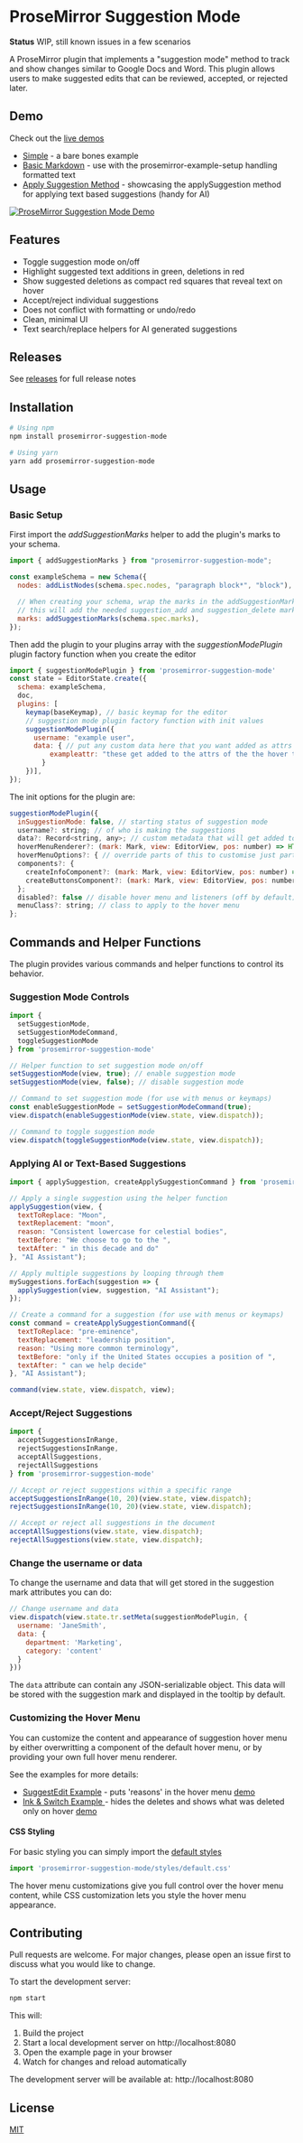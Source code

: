 # ProseMirror Suggestion Mode

**Status** WIP, still known issues in a few scenarios

A ProseMirror plugin that implements a "suggestion mode" method to track and show changes similar to Google Docs and Word. This plugin allows users to make suggested edits that can be reviewed, accepted, or rejected later.


## Demo

Check out the [live demos](https://prosemirror-suggestion-mode.netlify.app) 

- [Simple](https://prosemirror-suggestion-mode.netlify.app/examples/simple/) - a bare bones example
- [Basic Markdown](https://prosemirror-suggestion-mode.netlify.app/examples/basic/) - use with the prosemirror-example-setup handling formatted text
- [Apply Suggestion Method](https://prosemirror-suggestion-mode.netlify.app/examples/applySuggestion/) - showcasing the applySuggestion method for applying text based suggestions (handy for AI)
   

[![ProseMirror Suggestion Mode Demo](https://github.com/davefowler/prosemirror-suggestion-mode/blob/main/assets/3-11-25%20prosemirror%20suggestions%20with%20markup.png)](https://prosemirror-suggestion-mode.netlify.app/examples/basic/)
        
## Features

- Toggle suggestion mode on/off
- Highlight suggested text additions in green, deletions in red
- Show suggested deletions as compact red squares that reveal text on hover
- Accept/reject individual suggestions
- Does not conflict with formatting or undo/redo
- Clean, minimal UI
- Text search/replace helpers for AI generated suggestions

## Releases

See [releases](https://github.com/davefowler/prosemirror-suggestion-mode/blob/main/releases) for full release notes

## Installation

```bash
# Using npm
npm install prosemirror-suggestion-mode

# Using yarn
yarn add prosemirror-suggestion-mode
```

## Usage

### Basic Setup

First import the *addSuggestionMarks* helper to add the plugin's marks to your schema.  

```javascript
import { addSuggestionMarks } from "prosemirror-suggestion-mode";

const exampleSchema = new Schema({
  nodes: addListNodes(schema.spec.nodes, "paragraph block*", "block"),

  // When creating your schema, wrap the marks in the addSuggestionMarks function
  // this will add the needed suggestion_add and suggestion_delete marks to the schema
  marks: addSuggestionMarks(schema.spec.marks),
});
```

Then add the plugin to your plugins array with the *suggestionModePlugin* plugin factory function when you create the editor

```javascript
import { suggestionModePlugin } from 'prosemirror-suggestion-mode'
const state = EditorState.create({
  schema: exampleSchema,
  doc,
  plugins: [
    keymap(baseKeymap), // basic keymap for the editor 
    // suggestion mode plugin factory function with init values
    suggestionModePlugin({ 
      username: "example user", 
      data: { // put any custom data here that you want added as attrs to the hover tooltip
          exampleattr: "these get added to the attrs of the the hover tooltip" 
        } 
    })],
});
```

The init options for the plugin are:

```javascript
suggestionModePlugin({
  inSuggestionMode: false, // starting status of suggestion mode
  username?: string; // of who is making the suggestions
  data?: Record<string, any>; // custom metadata that will get added to the attrs of the mark nodes
  hoverMenuRenderer?: (mark: Mark, view: EditorView, pos: number) => HTMLElement;  // override to create a fully custom hover menu
  hoverMenuOptions?: { // override parts of this to customise just parts of the hover menu
  components?: {
    createInfoComponent?: (mark: Mark, view: EditorView, pos: number) => HTMLElement; // override to create a custom info component above the buttons
    createButtonsComponent?: (mark: Mark, view: EditorView, pos: number) => HTMLElement; // override to create a custom buttons component below the info component
  };
  disabled?: false // disable hover menu and listeners (off by default)
  menuClass?: string; // class to apply to the hover menu
};  
```

## Commands and Helper Functions

The plugin provides various commands and helper functions to control its behavior.

### Suggestion Mode Controls

```javascript
import { 
  setSuggestionMode, 
  setSuggestionModeCommand,
  toggleSuggestionMode 
} from 'prosemirror-suggestion-mode'

// Helper function to set suggestion mode on/off
setSuggestionMode(view, true); // enable suggestion mode
setSuggestionMode(view, false); // disable suggestion mode

// Command to set suggestion mode (for use with menus or keymaps)
const enableSuggestionMode = setSuggestionModeCommand(true);
view.dispatch(enableSuggestionMode(view.state, view.dispatch));

// Command to toggle suggestion mode
view.dispatch(toggleSuggestionMode(view.state, view.dispatch));
```

### Applying AI or Text-Based Suggestions

```javascript
import { applySuggestion, createApplySuggestionCommand } from 'prosemirror-suggestion-mode'

// Apply a single suggestion using the helper function
applySuggestion(view, {
  textToReplace: "Moon",
  textReplacement: "moon",
  reason: "Consistent lowercase for celestial bodies",
  textBefore: "We choose to go to the ",
  textAfter: " in this decade and do"
}, "AI Assistant");

// Apply multiple suggestions by looping through them
mySuggestions.forEach(suggestion => {
  applySuggestion(view, suggestion, "AI Assistant");
});

// Create a command for a suggestion (for use with menus or keymaps)
const command = createApplySuggestionCommand({
  textToReplace: "pre-eminence",
  textReplacement: "leadership position",
  reason: "Using more common terminology",
  textBefore: "only if the United States occupies a position of ",
  textAfter: " can we help decide"
}, "AI Assistant");

command(view.state, view.dispatch, view);
```

### Accept/Reject Suggestions

```javascript
import { 
  acceptSuggestionsInRange, 
  rejectSuggestionsInRange, 
  acceptAllSuggestions, 
  rejectAllSuggestions 
} from 'prosemirror-suggestion-mode'

// Accept or reject suggestions within a specific range
acceptSuggestionsInRange(10, 20)(view.state, view.dispatch);
rejectSuggestionsInRange(10, 20)(view.state, view.dispatch);

// Accept or reject all suggestions in the document
acceptAllSuggestions(view.state, view.dispatch);
rejectAllSuggestions(view.state, view.dispatch);
```

### Change the username or data

To change the username and data that will get stored in the suggestion mark attributes you can do:

```javascript
// Change username and data
view.dispatch(view.state.tr.setMeta(suggestionModePlugin, {
  username: 'JaneSmith',
  data: {
    department: 'Marketing',
    category: 'content'
  }
}))
```

The `data` attribute can contain any JSON-serializable object. This data will be stored with the suggestion mark and displayed in the tooltip by default.

### Customizing the Hover Menu

You can customize the content and appearance of suggestion hover menu by either overwritting a component of the default hover menu, or by providing your own full hover menu renderer.

See the examples for more details: 
 - [SuggestEdit Example](https://github.com/davefowler/prosemirror-suggestion-mode/blob/main/examples/suggestEdit/suggestEditDemo.ts) - puts 'reasons' in the hover menu [demo](https://prosemirror-suggestion-mode.netlify.app/examples/suggestedit/)
 - [Ink & Switch Example ](https://github.com/davefowler/prosemirror-suggestion-mode/blob/main/examples/inkAndSwitch/inkAndSwitch.ts) - hides the deletes and shows what was deleted only on hover [demo](https://prosemirror-suggestion-mode.netlify.app/examples/inkandswitch/) 


#### CSS Styling

For basic styling you can simply import the [default styles](https://github.com/davefowler/prosemirror-suggestion-mode/blob/main/src/styles/default.css) 

```javascript
import 'prosemirror-suggestion-mode/styles/default.css'
```

The hover menu customizations give you full control over the hover menu content, while CSS customization lets you style the hover menu appearance.


## Contributing

Pull requests are welcome. For major changes, please open an issue first to discuss what you would like to change.

To start the development server:

```bash
npm start
```

This will:
1. Build the project
2. Start a local development server on http://localhost:8080
3. Open the example page in your browser
4. Watch for changes and reload automatically

The development server will be available at:
http://localhost:8080


## License

[MIT](https://choosealicense.com/licenses/mit/)

